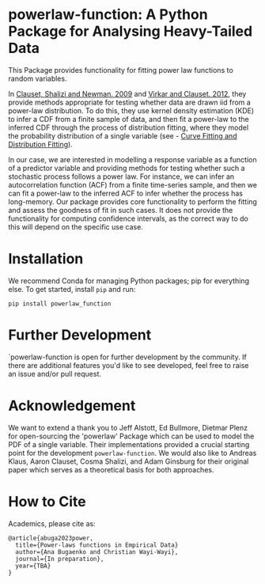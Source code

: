 # powerlaw-function: A Python Package for Analysing Heavy-Tailed Data

This Package provides functionality for fitting power law functions to random variables. 

In [Clauset, Shalizi and Newman. 2009](https://arxiv.org/abs/0706.1062) and [Virkar and Clauset. 2012](https://arxiv.org/abs/1208.3524), they provide methods appropriate for testing whether data are drawn iid from a power-law distribution. To do this, they use kernel density estimation (KDE) to infer a CDF from a finite sample of data, and then fit a power-law to the inferred CDF through the process of distribution fitting, where they model the probability distribution of a single variable (see - [Curve Fitting and Distribution Fitting](https://www.mathworks.com/help/stats/curve-fitting-and-distribution-fitting.html)).

In our case, we are interested in modelling a response variable as a function of a predictor variable and providing methods for testing whether such a stochastic process follows a power law. For instance, we can infer an autocorrelation function (ACF) from a finite time-series sample, and then we can fit a power-law to the inferred ACF to infer whether the process has long-memory. Our package provides core functionality to perform the fitting and assess the goodness of fit in such cases. It does not provide the functionality for computing confidence intervals, as the correct way to do this will depend on the specific use case.


# Installation 

We recommend Conda for managing Python packages; pip for everything else. To get started, install `pip` and run:

  `pip install powerlaw_function`

# Further Development

`powerlaw-function is open for further development by the community. If there are additional features you'd like to see developed, feel free to raise an issue and/or pull request.

# Acknowledgement 

We want to extend a thank you to Jeff Alstott, Ed Bullmore, Dietmar Plenz for open-sourcing the 'powerlaw' Package which can be used to model the PDF of a single variable. Their implementations provided a crucial starting point for the development `powerlaw-function`. We would also like to Andreas Klaus, Aaron Clauset, Cosma Shalizi, and Adam Ginsburg for their original paper which serves as a theoretical basis for both approaches.

# How to Cite

  Academics, please cite as:
  
    @article{abuga2023power,
      title={Power-laws functions in Empirical Data}
      author={Ana Bugaenko and Christian Wayi-Wayi},
      journal={In preparation},
      year={TBA}
    }


